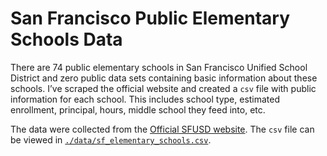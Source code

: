 
<!-- README.md is generated from README.Rmd. Please edit that file -->

# San Francisco Public Elementary Schools Data

There are 74 public elementary schools in San Francisco Unified School
District and zero public data sets containing basic information about
these schools. I’ve scraped the official website and created a `csv`
file with public information for each school. This includes school type,
estimated enrollment, principal, hours, middle school they feed into,
etc.

The data were collected from the [Official SFUSD
website](https://www.sfusd.edu/schools-search). The `csv` file can be
viewed in
[`./data/sf_elementary_schools.csv`](https://github.com/mkiang/scrape_sf_schools/blob/master/data/sf_elementary_schools.csv).
